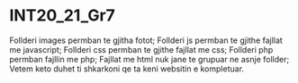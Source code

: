 # INT20_21_Gr7

Follderi images permban te gjitha fotot;
Follderi js permban te gjithe fajllat me javascript;
Follderi css permban te gjithe fajllat me css;
Follderi php permban fajllin me php;
Fajllat me html nuk jane te grupuar ne asnje follder;
Vetem keto duhet ti shkarkoni qe ta keni websitin e kompletuar.
